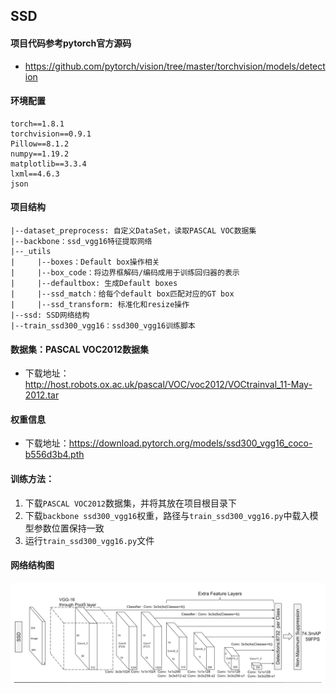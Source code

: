 ## SSD
#### 项目代码参考pytorch官方源码
- https://github.com/pytorch/vision/tree/master/torchvision/models/detection

#### 环境配置
```
torch==1.8.1
torchvision==0.9.1
Pillow==8.1.2
numpy==1.19.2
matplotlib==3.3.4
lxml==4.6.3
json
```

#### 项目结构
```
|--dataset_preprocess: 自定义DataSet，读取PASCAL VOC数据集
|--backbone：ssd_vgg16特征提取网络
|--_utils
|     |--boxes：Default box操作相关
|     |--box_code：将边界框解码/编码成用于训练回归器的表示
|     |--defaultbox: 生成Default boxes
|     |--ssd_match：给每个default box匹配对应的GT box
|     |--ssd_transform: 标准化和resize操作
|--ssd: SSD网络结构
|--train_ssd300_vgg16：ssd300_vgg16训练脚本
```

#### 数据集：PASCAL VOC2012数据集
- 下载地址：http://host.robots.ox.ac.uk/pascal/VOC/voc2012/VOCtrainval_11-May-2012.tar

#### 权重信息
- 下载地址：https://download.pytorch.org/models/ssd300_vgg16_coco-b556d3b4.pth

#### 训练方法：
1. 下载`PASCAL VOC2012`数据集，并将其放在项目根目录下
2. 下载`backbone ssd300_vgg16`权重，路径与`train_ssd300_vgg16.py`中载入模型参数位置保持一致
3. 运行`train_ssd300_vgg16.py`文件

#### 网络结构图
![](ssd.png)